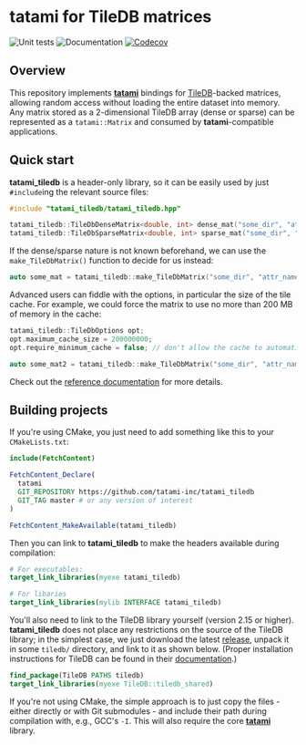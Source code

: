 # tatami for TileDB matrices

![Unit tests](https://github.com/tatami-inc/tatami_tiledb/actions/workflows/run-tests.yaml/badge.svg)
![Documentation](https://github.com/tatami-inc/tatami_tiledb/actions/workflows/doxygenate.yaml/badge.svg)
[![Codecov](https://codecov.io/gh/tatami-inc/tatami_tiledb/branch/master/graph/badge.svg?token=Z189ORCLLR)](https://codecov.io/gh/tatami-inc/tatami_tiledb)

## Overview

This repository implements [**tatami**](https://github.com/tatami-inc/tatami) bindings for [TileDB](https://github.com/tiledb-inc/tiledb)-backed matrices,
allowing random access without loading the entire dataset into memory.
Any matrix stored as a 2-dimensional TileDB array (dense or sparse) can be represented as a `tatami::Matrix` and consumed by **tatami**-compatible applications.

## Quick start

**tatami_tiledb** is a header-only library, so it can be easily used by just `#include`ing the relevant source files:

```cpp
#include "tatami_tiledb/tatami_tiledb.hpp"

tatami_tiledb::TileDbDenseMatrix<double, int> dense_mat("some_dir", "attr_name");
tatami_tiledb::TileDbSparseMatrix<double, int> sparse_mat("some_dir", "attr_name");
```

If the dense/sparse nature is not known beforehand, we can use the `make_TileDbMatrix()` function to decide for us instead:

```cpp
auto some_mat = tatami_tiledb::make_TileDbMatrix("some_dir", "attr_name");
```

Advanced users can fiddle with the options, in particular the size of the tile cache.
For example, we could force the matrix to use no more than 200 MB of memory in the cache:

```cpp
tatami_tiledb::TileDbOptions opt;
opt.maximum_cache_size = 200000000;
opt.require_minimum_cache = false; // don't allow the cache to automatically expand.

auto some_mat2 = tatami_tiledb::make_TileDbMatrix("some_dir", "attr_name", opt);
```

Check out the [reference documentation](https://tatami-inc.github.io/tatami_tiledb) for more details.

## Building projects

If you're using CMake, you just need to add something like this to your `CMakeLists.txt`:

```cmake
include(FetchContent)

FetchContent_Declare(
  tatami
  GIT_REPOSITORY https://github.com/tatami-inc/tatami_tiledb
  GIT_TAG master # or any version of interest
)

FetchContent_MakeAvailable(tatami_tiledb)
```

Then you can link to **tatami_tiledb** to make the headers available during compilation:

```cmake
# For executables:
target_link_libraries(myexe tatami_tiledb)

# For libaries
target_link_libraries(mylib INTERFACE tatami_tiledb)
```

You'll also need to link to the TileDB library yourself (version 2.15 or higher).
**tatami_tiledb** does not place any restrictions on the source of the TileDB library;
in the simplest case, we just download the latest [release](https://github.com/TileDB-Inc/TileDB/releases), unpack it in some `tiledb/` directory, and link to it as shown below.
(Proper installation instructions for TileDB can be found in their [documentation](https://docs.tiledb.com/main/how-to/installation/pre-built-packages).)
    
```cmake
find_package(TileDB PATHS tiledb)
target_link_libraries(myexe TileDB::tiledb_shared)
```

If you're not using CMake, the simple approach is to just copy the files - either directly or with Git submodules - and include their path during compilation with, e.g., GCC's `-I`.
This will also require the core [**tatami**](https://github.com/tatami-inc/tatami) library.

